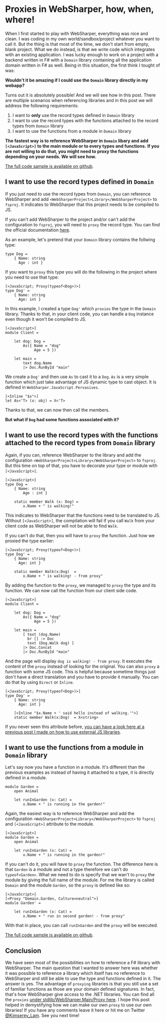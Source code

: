 # Proxies in WebSharper, how, when, where!

When I first started to play with WebSharper, everything was nice and clean.
I was coding in my own world/sandbox/project whatever you want to call it.
But the thing is that most of the time, we don't start from empty, blank project.
What we do instead, is that we write code which integrates with an existing application.
I was lucky enough to work on a project with a backend written in F# with a `Domain` library containing all the application domain written in F# as well.
Being in this situation, the first think I tought of was:

__Wouldn't it be amazing if I could use the `Domain` library directly in my webapp?__

Turns out it is absolutely possible! And we will see how in this post.
There are multiple scenarios when referencing libraries and in this post we will address the following requirements:
 1. I want to __only__ use the record types defined in `Domain` library
 2. I want to use the record types with the functions attached to the record types from `Domain` library
 3. I want to use the functions from a module in `Domain` library

__The fastest way is to reference WebSharper in `Domain` libary and add `[<JavaScript>]` to the main module or to every types and functions.__
__If you are not willing to do that, you might need to proxy the functions depending on your needs. We will see how.__

[The full code sample is available on github](https://github.com/Kimserey/WsProxyExample).

## I want to use the record types defined in `Domain`

If you just need to use the record types from `Domain`, you can reference WebSharper and add `<WebSharperProject>Library</WebSharperProject>` to `fsproj`.
It indicates to WebSharper that this project needs to be compiled to JS.

If you can't add WebSharper to the project and/or can't add the configuration to `fsproj`, you will need to `proxy` the record type.
You can find the official documentation [here](https://github.com/intellifactory/websharper/blob/master/docs/Proxies.md).

As an example, let's pretend that your `Domain` library contains the follwing type:
```
type Dog =
    { Name: string
      Age : int }
```

If you want to `proxy` this type you will do the following in the project where you need to use that type:
```
[<JavaScript; Proxy(typeof<Dog>)>]
type Dog' =
    { Name: string
      Age: int }
```

In this example, I created a type `Dog'` which `proxies` the type in the `Domain` library.
Thanks to that, in your client code, you can handle a `Dog` instance even though it won't be compiled to JS.

```
[<JavaScript>]
module Client =  

    let dog: Dog =
        As({ Name = "dog"
             Age = 5 })
    
    let main =
        text dog.Name
        |> Doc.RunById "main"
```
We create a `Dog'` and then use `As` to cast it to a `Dog`. 
`As` is a very simple function which just take advantage of JS dynamic type to cast object. It is defined in `WebSharper.JavaScript.Pervasives`.
```
[<Inline "$x">]
let As<'T> (x: obj) = X<'T>
```
Thanks to that, we can now then call the members. 

__But what if `Dog` had some functions associated with it?__

## I want to use the record types with the functions attached to the record types from `Domain` library

Again, if you can, reference WebSharper to the library and add the configuration `<WebSharperProject>Library</WebSharperProject>` to `fsproj`.
But this time on top of that, you have to decorate your type or module with `[<JavaScript>]`.
```
[<JavaScript>]
type Dog =
    { Name: string
        Age : int }

    static member Walk (x: Dog) =
        x.Name + " is walking!"
```
This indicates to WebSharper that the functions need to be translated to JS. 
Without `[<JavaScript>]`, the compilation will fail if you call `Walk` from your client code as WebSharper will not be able to find `Walk`.

If you can't do that, then you will have to `proxy` the function. Just how we proxied the type earlier:
```
[<JavaScript; Proxy(typeof<Dog>)>]
type Dog' =
    { Name: string
      Age: int }

    static member Walk(x:Dog)  =
        x.Name + " is walking! - from proxy"
```
By adding the function to the `proxy`, we managed to `proxy` the type and its function.
We can now call the function from our client side code.

```
[<JavaScript>]
module Client =  

    let dog: Dog =
        As({ Name = "dog"
             Age = 5 })
             
    let main =
        [ text (dog.Name)
          br [] :> Doc
          text (Dog.Walk dog) ]
        |> Doc.Concat
        |> Doc.RunById "main"
```

And the page will display `dog is walking! - from proxy`. It executes the content of the `proxy` instead of looking for the original.
You can also `proxy` a function with some JS code.
This is helpful because sometime things just don't have a direct translation and you have to provide it manually.
You can do that by using `Direct` or `Inline`.
```
[<JavaScript; Proxy(typeof<Dog>)>]
type Dog' =
    { Name: string
      Age: int }

    [<Inline "$x.Name + ' said hello instead of walking.'">]
    static member Walk(x:Dog)  = X<string>
```

If you never seen this attribute before, [you can have a look here at a previous post I made on how to use external JS libraries](http://kimsereyblog.blogspot.co.uk/2016/01/external-js-library-with-websharper-in-f.html).

## I want to use the functions from a module in `Domain` library

Let's say now you have a function in a module. It's different than the previous examples as instead of having it attached to a type, it is directly defined in a module.
```
module Garden =
    open Animal

    let runInGarden (x: Cat) =
        x.Name + " is running in the garden!"
```
Again, the easiest way is to reference WebSharper and add the configuration `<WebSharperProject>Library</WebSharperProject>` to `fsproj` and `[<JavaScript>]` attribute to the module.

```
[<JavaScript>]
module Garden =
    open Animal

    let runInGarden (x: Cat) =
        x.Name + " is running in the garden!"
```

If you can't do it, you will have to `proxy` the function. The difference here is that `Garden` is a module and not a type therefore we can't do `typeof<Garden>`.
What we need to do is specify that we wan't to `proxy` the module by giving the full name of the module. 
For me the library is called `Domain` and the module `Garden`, so the `proxy` is defined like so:

```
[<JavaScript>]        
[<Proxy "Domain.Garden, Culture=neutral">]
module Garden' =

    let runInGarden (x: Cat) =
        x.Name + " run in second garden! - from proxy"
```

With that in place, you can call `runInGarden` and the `proxy` will be executed.

[The full code sample is available on github](https://github.com/Kimserey/WsProxyExample).

## Conclusion

We have seen most of the possibilities on how to reference a F# library with WebSharper.
The main question that I wanted to answer here was whether it was possible to reference a library which itself has no reference to WebSharper and still be able
to use the type and functions defined in it. The answer is yes.
The advantage of `proxying` libraries is that you still use a set of familiar functions as those are your domain defined signatures.
In fact, that's how WebSharper give access to the .NET libraries. You can find all the `proxies` [under stdlib/WebSharper.Main/Proxy here](https://github.com/intellifactory/websharper/tree/5c884e97fd3dba1102c10a85b171f672d0b3f637/src/stdlib/WebSharper.Main/Proxy).
I hope this post helped in demystifying how we can make our own `proxy` to use our own libraries! If you have any comments leave it here or hit me on Twitter [@Kimserey_Lam](https://twitter.com/Kimserey_Lam). See you next time!
